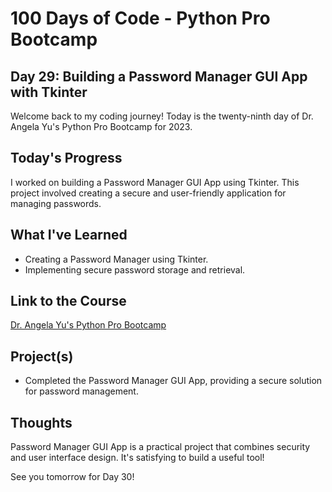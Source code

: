 # 100 Days of Code - Python Pro Bootcamp
## Day 29: Building a Password Manager GUI App with Tkinter

Welcome back to my coding journey! Today is the twenty-ninth day of Dr. Angela Yu's Python Pro Bootcamp for 2023.

## Today's Progress
I worked on building a Password Manager GUI App using Tkinter. This project involved creating a secure and user-friendly application for managing passwords.

## What I've Learned
- Creating a Password Manager using Tkinter.
- Implementing secure password storage and retrieval.

## Link to the Course
[Dr. Angela Yu's Python Pro Bootcamp](https://www.udemy.com/course/100-days-of-code/)

## Project(s)
- Completed the Password Manager GUI App, providing a secure solution for password management.

## Thoughts
Password Manager GUI App is a practical project that combines security and user interface design. It's satisfying to build a useful tool!

See you tomorrow for Day 30!
